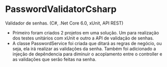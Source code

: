 # PasswordValidatorCsharp
Validador de senhas. (C#, .Net Core 6.0, xUnit, API REST)

- Primeiro foram criados 2 projetos em uma solução. Um para realização dos testes unitários com xUnit e outro a API de validação de senhas. 
- A classe PasswordService foi criada que ditará  as regras de negócio, ou seja, ela irá realizar as validações da senha. Também foi adicionado a injeção de depêndencia para diminuir o acoplamento entre o controller e as validações que serão feitas na senha. 
